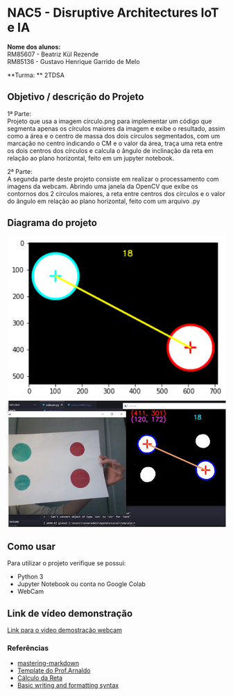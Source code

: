 # NAC5 - Disruptive Architectures IoT e IA

**Nome dos alunos:**  <br>
RM85607 - Beatriz Kül Rezende <br>
RM85136 - Gustavo Henrique Garrido de Melo

**Turma: **
2TDSA


## Objetivo / descrição do Projeto

1ª Parte: <br>
Projeto que usa a imagem circulo.png para implementar um código que segmenta apenas os círculos maiores da imagem e exibe o resultado, assim como a área e o centro de massa dos dois círculos segmentados, com um marcação no centro indicando o CM e o valor da área, traça uma reta entre os dois centros dos círculos e calcula o ângulo de inclinação da reta em relação ao plano horizontal, feito em um jupyter notebook.

2ª Parte: <br>
A segunda parte deste projeto consiste em realizar o processamento com imagens da webcam. Abrindo uma janela da OpenCV que exibe os contornos dos 2 círculos maiores, a reta entre centros dos círculos e o valor do ângulo em relação ao plano horizontal, feito com um arquivo .py

## Diagrama do projeto


<img src="/imagem.png" width="550">
<img src="/imagem2.png" width="550">


## Como usar 

Para utilizar o projeto verifique se possui:

* Python 3
* Jupyter Notebook ou conta no Google Colab
* WebCam


## Link de vídeo demonstração


[Link para o video demostração webcam](https://drive.google.com/file/d/1HEZ6OOsfwcw8TIPDOiHkt1TMYiCaGe-a/view)


### Referências 

* [mastering-markdown](https://guides.github.com/features/mastering-markdown/)
* [Template do Prof.Arnaldo](https://github.com/arnaldojr/templatenac)
* [Cálculo da Reta](https://stackoverflow.com/questions/31735499/calculate-angle-clockwise-between-two-points)
* [Basic writing and formatting syntax](https://docs.github.com/en/github/writing-on-github/getting-started-with-writing-and-formatting-on-github/basic-writing-and-formatting-syntax)

